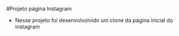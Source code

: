 #Projeto página Instagram

- Nesse projeto foi desenvolvolvido um clone da página inicial do instagram
